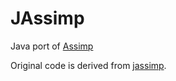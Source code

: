 # JAssimp

Java port of [Assimp](https://github.com/assimp/assimp)

Original code is derived from [jassimp](https://github.com/assimp/assimp/tree/master/port/jassimp).


